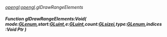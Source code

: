 _[opengl](../../modules/opengl/opengl-module.md):[opengl](../../modules/opengl/opengl-module.md).glDrawRangeElements_
##### Function glDrawRangeElements:Void( mode:[GLenum](../../modules/opengl/opengl-glenum.md),start:[GLuint](../../modules/opengl/opengl-gluint.md),e:[GLuint](../../modules/opengl/opengl-gluint.md),count:[GLsizei](../../modules/opengl/opengl-glsizei.md),type:[GLenum](../../modules/opengl/opengl-glenum.md),indices:Void Ptr )
